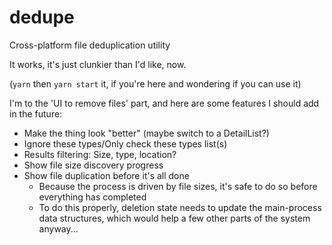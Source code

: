 # dedupe

Cross-platform file deduplication utility

It works, it's just clunkier than I'd like, now.

(`yarn` then `yarn start` it, if you're here and wondering if you can use it)

I'm to the 'UI to remove files' part, and here are some features I should add in
the future:

- Make the thing look "better" (maybe switch to a DetailList?)
- Ignore these types/Only check these types list(s)
- Results filtering: Size, type, location?
- Show file size discovery progress
- Show file duplication before it's all done
  - Because the process is driven by file sizes, it's safe to do so before
    everything has completed
  - To do this properly, deletion state needs to update the main-process data
    structures, which would help a few other parts of the system anyway...
